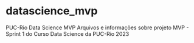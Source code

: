 # datascience_mvp
PUC-Rio Data Science MVP
Arquivos e informações sobre projeto MVP - Sprint 1 do Curso Data Science da PUC-Rio 2023
